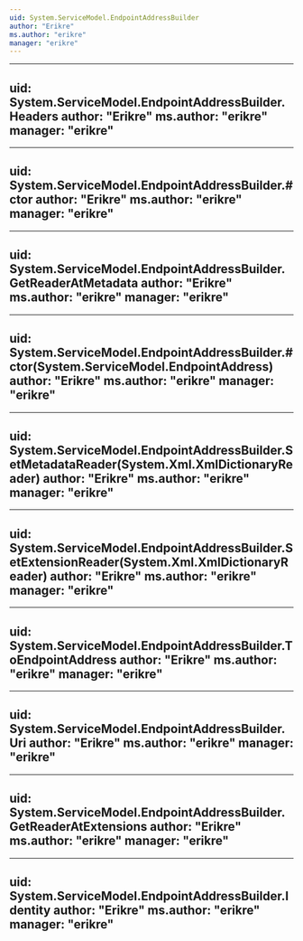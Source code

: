 ```yaml
---
uid: System.ServiceModel.EndpointAddressBuilder
author: "Erikre"
ms.author: "erikre"
manager: "erikre"
---
```


---
uid: System.ServiceModel.EndpointAddressBuilder.Headers
author: "Erikre"
ms.author: "erikre"
manager: "erikre"
---

---
uid: System.ServiceModel.EndpointAddressBuilder.#ctor
author: "Erikre"
ms.author: "erikre"
manager: "erikre"
---

---
uid: System.ServiceModel.EndpointAddressBuilder.GetReaderAtMetadata
author: "Erikre"
ms.author: "erikre"
manager: "erikre"
---

---
uid: System.ServiceModel.EndpointAddressBuilder.#ctor(System.ServiceModel.EndpointAddress)
author: "Erikre"
ms.author: "erikre"
manager: "erikre"
---

---
uid: System.ServiceModel.EndpointAddressBuilder.SetMetadataReader(System.Xml.XmlDictionaryReader)
author: "Erikre"
ms.author: "erikre"
manager: "erikre"
---

---
uid: System.ServiceModel.EndpointAddressBuilder.SetExtensionReader(System.Xml.XmlDictionaryReader)
author: "Erikre"
ms.author: "erikre"
manager: "erikre"
---

---
uid: System.ServiceModel.EndpointAddressBuilder.ToEndpointAddress
author: "Erikre"
ms.author: "erikre"
manager: "erikre"
---

---
uid: System.ServiceModel.EndpointAddressBuilder.Uri
author: "Erikre"
ms.author: "erikre"
manager: "erikre"
---

---
uid: System.ServiceModel.EndpointAddressBuilder.GetReaderAtExtensions
author: "Erikre"
ms.author: "erikre"
manager: "erikre"
---

---
uid: System.ServiceModel.EndpointAddressBuilder.Identity
author: "Erikre"
ms.author: "erikre"
manager: "erikre"
---
